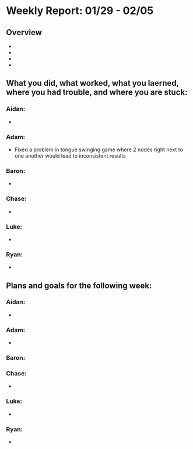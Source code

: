 # Weekly Report: 01/29 - 02/05

## Overview
- 
- 
- 
- 

## What you did, what worked, what you laerned, where you had trouble, and where you are stuck:
### Aidan: 
- 
### Adam:
- Fixed a problem in tongue swinging game where 2 nodes right next to one another would lead to inconsistent results
### Baron:
- 
### Chase:
- 
### Luke:
- 
### Ryan:
- 


## Plans and goals for the following week:
### Aidan:
- 
### Adam:
- 
### Baron:
### Chase:
- 
### Luke:
- 
### Ryan:
- 
